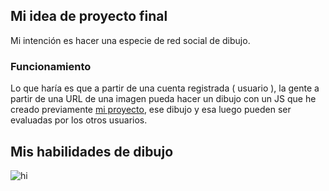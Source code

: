 ## Mi idea de proyecto final

Mi intención es hacer una especie de red social de dibujo.

### Funcionamiento

Lo que haría es que a partir de una cuenta registrada ( usuario ), la gente a partir de una URL de una imagen pueda hacer un dibujo con un JS que he creado previamente [mi proyecto](https://github.com/Teachh/Draw), ese dibujo y esa luego pueden ser evaluadas por los otros usuarios.

## Mis habilidades de dibujo



<img src="https://cdn.ciudad.com.ar/sites/default/files/styles/grizzly_galeria/public/nota/2020/03/03/viral_.jpg?itok=_I4n0WZO" alt="hi" class="inline"/>

